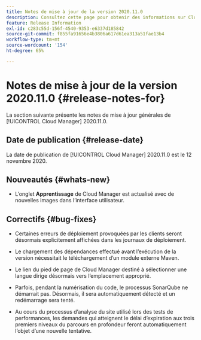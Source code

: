 ```yaml
---
title: Notes de mise à jour de la version 2020.11.0
description: Consultez cette page pour obtenir des informations sur Cloud Manager 2020.11.0.
feature: Release Information
exl-id: c283c55d-156f-4540-9353-e6337d185842
source-git-commit: f855fa91656e4b3806a617d61ea313a51fae13b4
workflow-type: tm+mt
source-wordcount: '154'
ht-degree: 65%

---
```


# Notes de mise à jour de la version 2020.11.0 {#release-notes-for}

La section suivante présente les notes de mise à jour générales de [!UICONTROL Cloud Manager] 2020.11.0.

## Date de publication {#release-date}

La date de publication de [!UICONTROL Cloud Manager] 2020.11.0 est le 12 novembre 2020.

## Nouveautés {#whats-new}

* L’onglet **Apprentissage** de Cloud Manager est actualisé avec de nouvelles images dans l’interface utilisateur.

## Correctifs {#bug-fixes}

* Certaines erreurs de déploiement provoquées par les clients seront désormais explicitement affichées dans les journaux de déploiement.

* Le chargement des dépendances effectué avant l’exécution de la version nécessitait le téléchargement d’un module externe Maven.

* Le lien du pied de page de Cloud Manager destiné à sélectionner une langue dirige désormais vers l’emplacement approprié.

* Parfois, pendant la numérisation du code, le processus SonarQube ne démarrait pas. Désormais, il sera automatiquement détecté et un redémarrage sera tenté.

* Au cours du processus d’analyse du site utilisé lors des tests de performances, les demandes qui atteignent le délai d’expiration aux trois premiers niveaux du parcours en profondeur feront automatiquement l’objet d’une nouvelle tentative.
